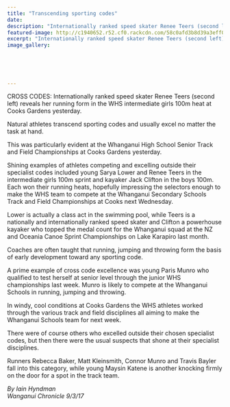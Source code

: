 ```yaml
---
title: "Transcending sporting codes"
date: 
description: "Internationally ranked speed skater Renee Teers (second left) reveals her running form in the WHS intermediate girls 100m heat at Cooks Gardens yesterday..."
featured-image: http://c1940652.r52.cf0.rackcdn.com/58c0afd3b8d39a3eff0040fa/Renee-Teers-100m-Chron-9-March-2017.jpg
excerpt: "Internationally ranked speed skater Renee Teers (second left) reveals her running form in the WHS intermediate girls 100m heat at Cooks Gardens yesterday."
image_gallery:
    
    
    
    
    
---
```


<p><span>CROSS CODES: Internationally ranked speed skater Renee Teers (second left) reveals her running form in the WHS intermediate girls 100m heat at Cooks Gardens yesterday.</span></p>
<p>Natural athletes transcend sporting codes and usually excel no matter the task at hand.</p>
<p>This was particularly evident at the Whanganui High School Senior Track and Field Championships at Cooks Gardens yesterday.</p>
<p>Shining examples of athletes competing and excelling outside their specialist codes included young Sarya Lower and Renee Teers in the intermediate girls 100m sprint and kayaker Jack Clifton in the boys 100m. Each won their running heats, hopefully impressing the selectors enough to make the WHS team to compete at the Whanganui Secondary Schools Track and Field Championships at Cooks next Wednesday.</p>
<p>Lower is actually a class act in the swimming pool, while Teers is a nationally and internationally ranked speed skater and Clifton a powerhouse kayaker who topped the medal count for the Whanganui squad at the NZ and Oceania Canoe Sprint Championships on Lake Karapiro last month.</p>
<p>Coaches are often taught that running, jumping and throwing form the basis of early development toward any sporting code.</p>
<p>A prime example of cross code excellence was young Paris Munro who qualified to test herself at senior level through the junior WHS championships last week. Munro is likely to compete at the Whanganui Schools in running, jumping and throwing.</p>
<p>In windy, cool conditions at Cooks Gardens the WHS athletes worked through the various track and field disciplines all aiming to make the Whanganui Schools team for next week.</p>
<p>There were of course others who excelled outside their chosen specialist codes, but then there were the usual suspects that shone at their specialist disciplines.</p>
<p>Runners Rebecca Baker, Matt Kleinsmith, Connor Munro and Travis Bayler fall into this category, while young Maysin Katene is another knocking firmly on the door for a spot in the track team.</p>
<p class="clear syndicator"><em>By Iain Hyndman</em><br /><em>Wanganui Chronicle 9/3/17&nbsp;</em></p>

